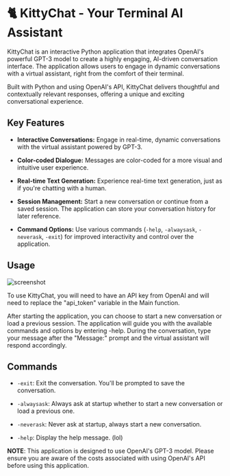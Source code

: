 # 🐈 KittyChat - Your Terminal AI Assistant

KittyChat is an interactive Python application that integrates OpenAI's powerful GPT-3 model to create a highly engaging, AI-driven conversation interface. The application allows users to engage in dynamic conversations with a virtual assistant, right from the comfort of their terminal.

Built with Python and using OpenAI's API, KittyChat delivers thoughtful and contextually relevant responses, offering a unique and exciting conversational experience.

## Key Features

- **Interactive Conversations:** Engage in real-time, dynamic conversations with the virtual assistant powered by GPT-3.

- **Color-coded Dialogue:** Messages are color-coded for a more visual and intuitive user experience.

- **Real-time Text Generation:** Experience real-time text generation, just as if you're chatting with a human.

- **Session Management:** Start a new conversation or continue from a saved session. The application can store your conversation history for later reference.

- **Command Options:** Use various commands (`-help`, `-alwaysask`, `-neverask`, `-exit`) for improved interactivity and control over the application.

## Usage

![screenshot](https://github.com/mrcafune/KittyChat/assets/101951803/fe8de2ec-ee43-4643-96fc-8f85b82b4b20)

To use KittyChat, you will need to have an API key from OpenAI and will need to replace the "api_token" variable in the Main function.

After starting the application, you can choose to start a new conversation or load a previous session. The application will guide you with the available commands and options by entering -help. During the conversation, type your message after the "Message:" prompt and the virtual assistant will respond accordingly.

## Commands

- `-exit`: Exit the conversation. You'll be prompted to save the conversation.

- `-alwaysask`: Always ask at startup whether to start a new conversation or load a previous one.

- `-neverask`: Never ask at startup, always start a new conversation.

- `-help`: Display the help message. (lol)

**NOTE**: This application is designed to use OpenAI's GPT-3 model. Please ensure you are aware of the costs associated with using OpenAI's API before using this application.
